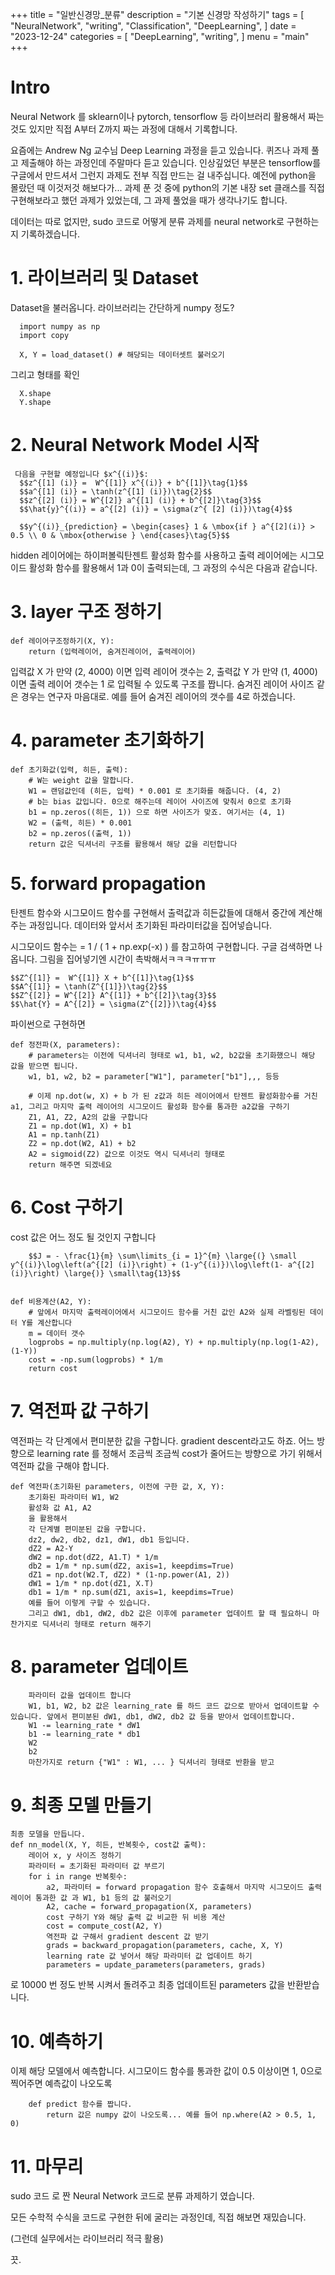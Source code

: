 +++
title = "일반신경망_분류"
description = "기본 신경망 작성하기"
tags = [
    "NeuralNetwork",
    "writing",
    "Classification",
    "DeepLearning",
]
date = "2023-12-24"
categories = [
    "DeepLearning",
    "writing",
]
menu = "main"
+++

# Intro
Neural Network 를 sklearn이나 pytorch, tensorflow 등 라이브러리 활용해서 짜는 것도 있지만 직접 A부터 Z까지 짜는 과정에 대해서 기록합니다.


요즘에는 Andrew Ng 교수님 Deep Learning 과정을 듣고 있습니다. 
퀴즈나 과제 풀고 제출해야 하는 과정인데 주말마다 듣고 있습니다. 
인상깊었던 부분은 tensorflow를 구글에서 만드셔서 그런지 과제도 전부 직접 만드는 걸 내주십니다. 
예전에 python을 몰랐던 때 이것저것 해보다가... 과제 푼 것 중에 python의 기본 내장 set 클래스를 직접 구현해보라고 했던 과제가 있었는데, 그 과제 풀었을 때가 생각나기도 합니다.


데이터는 따로 없지만,
sudo 코드로 어떻게 분류 과제를 neural network로 구현하는지 기록하겠습니다.

# 1. 라이브러리 및 Dataset
Dataset을 불러옵니다.
라이브러리는 간단하게 numpy 정도?

      import numpy as np
      import copy

      X, Y = load_dataset() # 해당되는 데이터셋트 불러오기

그리고 형태를 확인


      X.shape
      Y.shape


# 2. Neural Network Model 시작
     다음을 구현할 예정입니다 $x^{(i)}$:
      $$z^{[1] (i)} =  W^{[1]} x^{(i)} + b^{[1]}\tag{1}$$ 
      $$a^{[1] (i)} = \tanh(z^{[1] (i)})\tag{2}$$
      $$z^{[2] (i)} = W^{[2]} a^{[1] (i)} + b^{[2]}\tag{3}$$
      $$\hat{y}^{(i)} = a^{[2] (i)} = \sigma(z^{ [2] (i)})\tag{4}$$
      
      $$y^{(i)}_{prediction} = \begin{cases} 1 & \mbox{if } a^{[2](i)} > 0.5 \\ 0 & \mbox{otherwise } \end{cases}\tag{5}$$
  
hidden 레이어에는 하이퍼볼릭탄젠트 활성화 함수를 사용하고 출력 레이어에는 시그모이드 활성화 함수를 활용해서 1과 0이 출력되는데, 그 과정의 수식은 다음과 같습니다. 

# 3. layer 구조 정하기

    def 레이어구조정하기(X, Y):
        return (입력레이어, 숨겨진레이어, 출력레이어)

입력값 X 가 만약 (2, 4000) 이면 입력 레이어 갯수는 2,
출력값 Y 가 만약 (1, 4000)이면 출력 레이어 갯수는 1 로 입력될 수 있도록 구조를 짭니다.
숨겨진 레이어 사이즈 같은 경우는 연구자 마음대로. 예를 들어 숨겨진 레이어의 갯수를 4로 하겠습니다.

# 4. parameter 초기화하기

    def 초기화값(입력, 히든, 출력):
        # W는 weight 값을 말합니다.
        W1 = 랜덤값인데 (히든, 입력) * 0.001 로 초기화를 해줍니다. (4, 2)
        # b는 bias 값입니다. 0으로 해주는데 레이어 사이즈에 맞춰서 0으로 초기화
        b1 = np.zeros((히든, 1)) 으로 하면 사이즈가 맞죠. 여기서는 (4, 1)
        W2 = (출력, 히든) * 0.001
        b2 = np.zeros((출력, 1))
        return 값은 딕셔너리 구조를 활용해서 해당 값을 리턴합니다

# 5. forward propagation

탄젠트 함수와 시그모이드 함수를 구현해서 출력값과 히든값들에 대해서 중간에 계산해주는 과정입니다.
데이터와 앞서서 초기화된 파라미터값을 집어넣습니다.

시그모이드 함수는 = 1 /  ( 1 + np.exp(-x) ) 를 참고하여 구현합니다. 
구글 검색하면 나옵니다. 그림을 집어넣기엔 시간이 촉박해서ㅋㅋㅋㅠㅠㅠ

    $$Z^{[1]} =  W^{[1]} X + b^{[1]}\tag{1}$$ 
    $$A^{[1]} = \tanh(Z^{[1]})\tag{2}$$
    $$Z^{[2]} = W^{[2]} A^{[1]} + b^{[2]}\tag{3}$$
    $$\hat{Y} = A^{[2]} = \sigma(Z^{[2]})\tag{4}$$

파이썬으로 구현하면

    def 정전파(X, parameters):
        # parameters는 이전에 딕셔너리 형태로 w1, b1, w2, b2값을 초기화했으니 해당 값을 받으면 됩니다. 
        w1, b1, w2, b2 = parameter["W1"], parameter["b1"],,, 등등

        # 이제 np.dot(w, X) + b 가 된 z값과 히든 레이어에서 탄젠트 활성화함수를 거친 a1, 그리고 마지막 출력 레이어의 시그모이드 활성화 함수를 통과한 a2값을 구하기
        Z1, A1, Z2, A2의 값을 구합니다
        Z1 = np.dot(W1, X) + b1
        A1 = np.tanh(Z1)
        Z2 = np.dot(W2, A1) + b2
        A2 = sigmoid(Z2) 값으로 이것도 역시 딕셔너리 형태로
        return 해주면 되겠네요

# 6. Cost 구하기
cost 값은 어느 정도 될 것인지 구합니다

    
        $$J = - \frac{1}{m} \sum\limits_{i = 1}^{m} \large{(} \small y^{(i)}\log\left(a^{[2] (i)}\right) + (1-y^{(i)})\log\left(1- a^{[2] (i)}\right) \large{)} \small\tag{13}$$


    def 비용계산(A2, Y): 
        # 앞에서 마지막 출력레이어에서 시그모이드 함수를 거친 값인 A2와 실제 라벨링된 데이터 Y를 계산합니다
        m = 데이터 갯수
        logprobs = np.multiply(np.log(A2), Y) + np.multiply(np.log(1-A2), (1-Y))
        cost = -np.sum(logprobs) * 1/m
        return cost

# 7. 역전파 값 구하기
역전파는 각 단계에서 편미분한 값을 구합니다. 
gradient descent라고도 하죠. 어느 방향으로 learning rate 를 정해서 조금씩 조금씩 cost가 줄어드는 방향으로 가기 위해서 역전파 값을 구해야 합니다.

    def 역전파(초기화된 parameters, 이전에 구한 값, X, Y):
        초기화된 파라미터 W1, W2 
        활성화 값 A1, A2 
        을 활용해서
        각 단계별 편미분된 값을 구합니다.
        dz2, dw2, db2, dz1, dW1, db1 등입니다.
        dZ2 = A2-Y
        dW2 = np.dot(dZ2, A1.T) * 1/m
        db2 = 1/m * np.sum(dZ2, axis=1, keepdims=True)
        dZ1 = np.dot(W2.T, dZ2) * (1-np.power(A1, 2))
        dW1 = 1/m * np.dot(dZ1, X.T)
        db1 = 1/m * np.sum(dZ1, axis=1, keepdims=True)
        예를 들어 이렇게 구할 수 있습니다.
        그리고 dW1, db1, dW2, db2 값은 이후에 parameter 업데이트 할 때 필요하니 마찬가지로 딕셔너리 형태로 return 해주기

# 8. parameter 업데이트
        파라미터 값을 업데이트 합니다
        W1, b1, W2, b2 값은 learning_rate 를 하드 코드 값으로 받아서 업데이트할 수 있습니다. 앞에서 편미분된 dW1, db1, dW2, db2 값 등을 받아서 업데이트합니다.
        W1 -= learning_rate * dW1
        b1 -= learning_rate * db1
        W2
        b2 
        마찬가지로 return {"W1" : W1, ... } 딕셔너리 형태로 반환을 받고



# 9. 최종 모델 만들기

    최종 모델을 만듭니다.
    def nn_model(X, Y, 히든, 반복횟수, cost값 출력):
        레이어 x, y 사이즈 정하기
        파라미터 = 초기화된 파라미터 값 부르기
        for i in range 반복횟수:
            a2, 파라미터 = forward propagation 함수 호출해서 마지막 시그모이드 출력 레이어 통과한 값 과 W1, b1 등의 값 불러오기
            A2, cache = forward_propagation(X, parameters)
            cost 구하기 Y와 해당 출력 값 비교한 뒤 비용 계산
            cost = compute_cost(A2, Y)
            역전파 값 구해서 gradient descent 값 받기
            grads = backward_propagation(parameters, cache, X, Y)
            learning rate 값 넣어서 해당 파라미터 값 업데이트 하기 
            parameters = update_parameters(parameters, grads)
        

로 10000 번 정도 반복 시켜서 돌려주고 최종 업데이트된 parameters 값을 반환받습니다.

# 10. 예측하기

이제 해당 모델에서 예측합니다.
시그모이드 함수를 통과한 값이  0.5 이상이면 1, 0으로 찍어주면 예측값이 나오도록 

        def predict 함수를 짭니다.
            return 값은 numpy 값이 나오도록... 예를 들어 np.where(A2 > 0.5, 1, 0)


# 11. 마무리
sudo 코드 로 짠 Neural Network 코드로 분류 과제하기 였습니다.

모든 수학적 수식을 코드로 구현한 뒤에 굴리는 과정인데, 직접 해보면 재밌습니다. 

(그런데 실무에서는 라이브러리 적극 활용)

끗.



